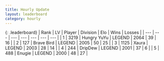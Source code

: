 ```yaml
---
title: Hourly Update
layout: leaderboard
category: hourly
---
```


{: .leaderboard}
| Rank | LV | Player | Division | Elo | Wins | Losses |
| --- | --- | --- | --- | --- | --- | --- |
| <span data-change="0">1</span> | 3219 | <span title="ID: 164871">Hungry YuYu</span> | LEGEND | <span data-change="0">2064</span> | <span data-change="0">39</span> | <span data-change="0">16</span> |
| <span data-change="1">2</span> | 127 | <span title="ID: 712180">Brave Bird</span> | LEGEND | <span data-change="0">2005</span> | <span data-change="0">50</span> | <span data-change="0">25</span> |
| <span data-change="7">3</span> | 1125 | <span title="ID: 200908">Xaura</span> | LEGEND | <span data-change="76">2003</span> | <span data-change="8">28</span> | <span data-change="1">14</span> |
| <span data-change="0">4</span> | 244 | <span title="ID: 649454">DripDew</span> | LEGEND | <span data-change="0">2001</span> | <span data-change="0">37</span> | <span data-change="0">6</span> |
| <span data-change="-3">5</span> | 488 | <span title="ID: 623502">Enugie</span> | LEGEND | <span data-change="-6">2000</span> | <span data-change="3">48</span> | <span data-change="3">27</span> |